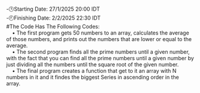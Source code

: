 -🕒Starting Date: 27/1/2025 20:00 IDT<br />
-🕘Finishing Date: 2/2/2025 22:30 IDT<br />
#The Code Has The Following Codes:<br />
&nbsp;&nbsp;&nbsp;&nbsp;• The first program gets 50 numbers to an array, calculates the average of those numbers, and prints out the numbers that are lower or equal to the average.<br />
&nbsp;&nbsp;&nbsp;&nbsp;• The second program finds all the prime numbers until a given number, with the fact that you can find all the prime numbers until a given number by just dividing all the numbers until the square root of the given number.<br />
&nbsp;&nbsp;&nbsp;&nbsp;• The final program creates a function that get to it an array with N numbers in it and it findes the biggest Series in ascending order in the array.<br />
